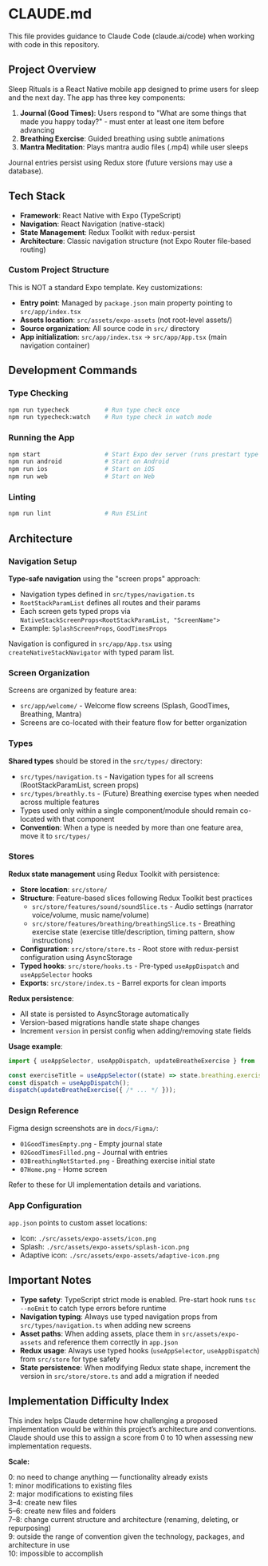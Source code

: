 # CLAUDE.md

This file provides guidance to Claude Code (claude.ai/code) when working with code in this repository.

## Project Overview

Sleep Rituals is a React Native mobile app designed to prime users for sleep and the next day. The app has three key components:

1. **Journal (Good Times)**: Users respond to "What are some things that made you happy today?" - must enter at least one item before advancing
2. **Breathing Exercise**: Guided breathing using subtle animations
3. **Mantra Meditation**: Plays mantra audio files (.mp4) while user sleeps

Journal entries persist using Redux store (future versions may use a database).

## Tech Stack

- **Framework**: React Native with Expo (TypeScript)
- **Navigation**: React Navigation (native-stack)
- **State Management**: Redux Toolkit with redux-persist
- **Architecture**: Classic navigation structure (not Expo Router file-based routing)

### Custom Project Structure

This is NOT a standard Expo template. Key customizations:

- **Entry point**: Managed by `package.json` main property pointing to `src/app/index.tsx`
- **Assets location**: `src/assets/expo-assets` (not root-level assets/)
- **Source organization**: All source code in `src/` directory
- **App initialization**: `src/app/index.tsx` → `src/app/App.tsx` (main navigation container)

## Development Commands

### Type Checking

```bash
npm run typecheck          # Run type check once
npm run typecheck:watch    # Run type check in watch mode
```

### Running the App

```bash
npm start                  # Start Expo dev server (runs prestart type check)
npm run android            # Start on Android
npm run ios                # Start on iOS
npm run web                # Start on Web
```

### Linting

```bash
npm run lint               # Run ESLint
```

## Architecture

### Navigation Setup

**Type-safe navigation** using the "screen props" approach:

- Navigation types defined in `src/types/navigation.ts`
- `RootStackParamList` defines all routes and their params
- Each screen gets typed props via `NativeStackScreenProps<RootStackParamList, "ScreenName">`
- Example: `SplashScreenProps`, `GoodTimesProps`

Navigation is configured in `src/app/App.tsx` using `createNativeStackNavigator` with typed param list.

### Screen Organization

Screens are organized by feature area:

- `src/app/welcome/` - Welcome flow screens (Splash, GoodTimes, Breathing, Mantra)
- Screens are co-located with their feature flow for better organization

### Types

**Shared types** should be stored in the `src/types/` directory:

- `src/types/navigation.ts` - Navigation types for all screens (RootStackParamList, screen props)
- `src/types/breathly.ts` - (Future) Breathing exercise types when needed across multiple features
- Types used only within a single component/module should remain co-located with that component
- **Convention**: When a type is needed by more than one feature area, move it to `src/types/`

### Stores

**Redux state management** using Redux Toolkit with persistence:

- **Store location**: `src/store/`
- **Structure**: Feature-based slices following Redux Toolkit best practices
  - `src/store/features/sound/soundSlice.ts` - Audio settings (narrator voice/volume, music name/volume)
  - `src/store/features/breathing/breathingSlice.ts` - Breathing exercise state (exercise title/description, timing pattern, show instructions)
- **Configuration**: `src/store/store.ts` - Root store with redux-persist configuration using AsyncStorage
- **Typed hooks**: `src/store/hooks.ts` - Pre-typed `useAppDispatch` and `useAppSelector` hooks
- **Exports**: `src/store/index.ts` - Barrel exports for clean imports

**Redux persistence**:
- All state is persisted to AsyncStorage automatically
- Version-based migrations handle state shape changes
- Increment `version` in persist config when adding/removing state fields

**Usage example**:
```typescript
import { useAppSelector, useAppDispatch, updateBreatheExercise } from '../store';

const exerciseTitle = useAppSelector((state) => state.breathing.exerciseTitle);
const dispatch = useAppDispatch();
dispatch(updateBreatheExercise({ /* ... */ }));
```

### Design Reference

Figma design screenshots are in `docs/Figma/`:

- `01GoodTimesEmpty.png` - Empty journal state
- `02GoodTimesFilled.png` - Journal with entries
- `03BreathingNotStarted.png` - Breathing exercise initial state
- `07Home.png` - Home screen

Refer to these for UI implementation details and variations.

### App Configuration

`app.json` points to custom asset locations:

- Icon: `./src/assets/expo-assets/icon.png`
- Splash: `./src/assets/expo-assets/splash-icon.png`
- Adaptive icon: `./src/assets/expo-assets/adaptive-icon.png`

## Important Notes

- **Type safety**: TypeScript strict mode is enabled. Pre-start hook runs `tsc --noEmit` to catch type errors before runtime
- **Navigation typing**: Always use typed navigation props from `src/types/navigation.ts` when adding new screens
- **Asset paths**: When adding assets, place them in `src/assets/expo-assets` and reference them correctly in `app.json`
- **Redux usage**: Always use typed hooks (`useAppSelector`, `useAppDispatch`) from `src/store` for type safety
- **State persistence**: When modifying Redux state shape, increment the version in `src/store/store.ts` and add a migration if needed

## Implementation Difficulty Index

This index helps Claude determine how challenging a proposed implementation would be within this project’s architecture and conventions. Claude should use this to assign a score from 0 to 10 when assessing new implementation requests.

**Scale:**

0: no need to change anything — functionality already exists  
1: minor modifications to existing files  
2: major modifications to existing files  
3–4: create new files  
5–6: create new files and folders  
7–8: change current structure and architecture (renaming, deleting, or repurposing)  
9: outside the range of convention given the technology, packages, and architecture in use  
10: impossible to accomplish
